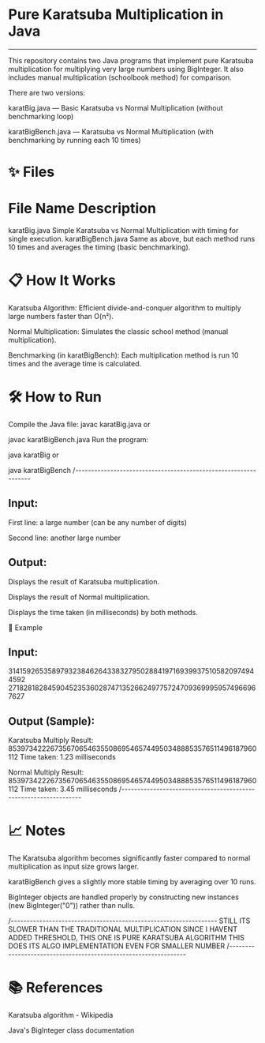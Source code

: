 # Pure Karatsuba Multiplication in Java
--------------------------------------------------------------------
This repository contains two Java programs that implement pure Karatsuba multiplication for multiplying very large numbers using BigInteger.
It also includes manual multiplication (schoolbook method) for comparison.

There are two versions:

karatBig.java — Basic Karatsuba vs Normal Multiplication (without benchmarking loop)

karatBigBench.java — Karatsuba vs Normal Multiplication (with benchmarking by running each 10 times)

# ✨ Files

# File Name	Description
karatBig.java	Simple Karatsuba vs Normal Multiplication with timing for single execution.
karatBigBench.java	Same as above, but each method runs 10 times and averages the timing (basic benchmarking).
# 📋 How It Works
Karatsuba Algorithm:
Efficient divide-and-conquer algorithm to multiply large numbers faster than O(n²).

Normal Multiplication:
Simulates the classic school method (manual multiplication).

Benchmarking (in karatBigBench):
Each multiplication method is run 10 times and the average time is calculated.

# 🛠️ How to Run
Compile the Java file:
javac karatBig.java
or

javac karatBigBench.java
Run the program:

java karatBig
or

java karatBigBench
/----------------------------------------------------------------
## Input:

First line: a large number (can be any number of digits)

Second line: another large number

## Output:

Displays the result of Karatsuba multiplication.

Displays the result of Normal multiplication.

Displays the time taken (in milliseconds) by both methods.

🧠 Example
## Input:

3141592653589793238462643383279502884197169399375105820974944592
2718281828459045235360287471352662497757247093699959574966967627
## Output (Sample):

Karatsuba Multiply Result:
853973422267356706546355086954657449503488853576511496187960112
Time taken: 1.23 milliseconds

Normal Multiply Result:
853973422267356706546355086954657449503488853576511496187960112
Time taken: 3.45 milliseconds
/-----------------------------------------------------------------
# 📈 Notes
The Karatsuba algorithm becomes significantly faster compared to normal multiplication as input size grows larger.

karatBigBench gives a slightly more stable timing by averaging over 10 runs.

BigInteger objects are handled properly by constructing new instances (new BigInteger("0")) rather than nulls.

/-----------------------------------------------------------------
STILL ITS SLOWER THAN THE TRADITIONAL MULTIPLICATION SINCE I HAVENT ADDED THRESHOLD, 
THIS ONE IS PURE KARATSUBA ALGORITHM
THIS DOES ITS ALGO IMPLEMENTATION EVEN FOR SMALLER NUMBER
/----------------------------------------------------------------
# 📚 References
Karatsuba algorithm - Wikipedia

Java's BigInteger class documentation

